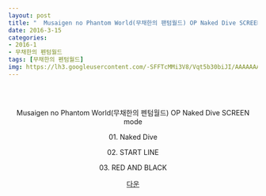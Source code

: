 ```yaml
---
layout: post
title: "  Musaigen no Phantom World(무채한의 팬텀월드) OP Naked Dive SCREEN mode"
date: 2016-3-15
categories:
- 2016-1
- 무채한의 펜텀월드
tags: [무채한의 펜텀월드]
img: https://lh3.googleusercontent.com/-SFFTcMMi3V8/Vqt5b30biJI/AAAAAAAAsRw/p2AHjcvKOQA/s0/Cover%25252002.jpg
---
```

<img class="aligncenter" src="https://lh3.googleusercontent.com/-SFFTcMMi3V8/Vqt5b30biJI/AAAAAAAAsRw/p2AHjcvKOQA/s0/Cover%25252002.jpg" alt="" />

&nbsp;
<p style="text-align: center;">Musaigen no Phantom World(무채한의 펜텀월드) OP Naked Dive SCREEN mode</p>
<p style="text-align: center;">01. Naked Dive</p>
<p style="text-align: center;">02. START LINE</p>
<p style="text-align: center;">03. RED AND BLACK</p>
<p style="text-align: center;"><a href="http://www.mediafire.com/download/g8bgi5j56opzmil/%5BMoeni%5D_Musaigen_no_Phantom_World_OP_Naked_Dive%EF%BC%8FSCREEN_mode_%5B320K%5D.zip" target="_blank">다운</a></p>